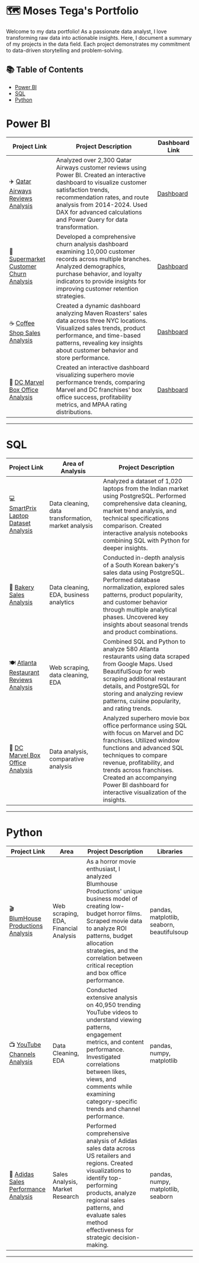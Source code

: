 # 🗺 Moses Tega's Portfolio

Welcome to my data portfolio! As a passionate data analyst, I love transforming raw data into actionable insights. Here, I document a summary of my projects in the data field. Each project demonstrates my commitment to data-driven storytelling and problem-solving.

## 📚 Table of Contents
- [Power BI](#power-bi)
- [SQL](#sql)
- [Python](#python)

# Power BI

| Project Link | Project Description | Dashboard Link |
|---|---|---|
| ✈️ [Qatar Airways Reviews Analysis](https://github.com/mosesziregbe/Qatar-Airways-Reviews-Analysis) | Analyzed over 2,300 Qatar Airways customer reviews using Power BI. Created an interactive dashboard to visualize customer satisfaction trends, recommendation rates, and route analysis from 2014-2024. Used DAX for advanced calculations and Power Query for data transformation. | [Dashboard](https://app.powerbi.com/view?r=eyJrIjoiODJjMDhhODItZTQxYy00NmJjLTg3ZGEtNTE0NzgwNmQxMGE0IiwidCI6ImRmODY3OWNkLWE4MGUtNDVkOC05OWFjLWM4M2VkN2ZmOTVhMCJ9&pageName=ReportSectiona9d584b4de6608ade6b1) |
| 🏪 [Supermarket Customer Churn Analysis](https://github.com/mosesziregbe/Supermarket-Customer-Churn-Analysis) | Developed a comprehensive churn analysis dashboard examining 10,000 customer records across multiple branches. Analyzed demographics, purchase behavior, and loyalty indicators to provide insights for improving customer retention strategies. | [Dashboard](https://app.powerbi.com/view?r=eyJrIjoiMzg3YjRmMTMtNTk1NC00ZmMwLWE3MGMtZjBmZGVlZjVmNGE3IiwidCI6ImRmODY3OWNkLWE4MGUtNDVkOC05OWFjLWM4M2VkN2ZmOTVhMCJ9&pageName=7b5c417c287e1802cdb9) |
| ☕ [Coffee Shop Sales Analysis](https://github.com/mosesziregbe/Coffee-Shop-Sales-Analysis) | Created a dynamic dashboard analyzing Maven Roasters' sales data across three NYC locations. Visualized sales trends, product performance, and time-based patterns, revealing key insights about customer behavior and store performance. | [Dashboard](https://app.powerbi.com/view?r=eyJrIjoiMWUxZTE0ZmItY2U4ZC00ODMyLWFiMDItNDk2MzEwN2VhMGE5IiwidCI6ImRmODY3OWNkLWE4MGUtNDVkOC05OWFjLWM4M2VkN2ZmOTVhMCJ9&pageName=ReportSection85049277b93b73b65bf2) |
| 🦸 [DC Marvel Box Office Analysis](https://github.com/mosesziregbe/DC-Marvel-Box-office-Performance-Analysis-with-SQL) | Created an interactive dashboard visualizing superhero movie performance trends, comparing Marvel and DC franchises' box office success, profitability metrics, and MPAA rating distributions. | [Dashboard](https://app.powerbi.com/view?r=eyJrIjoiMzY2YjJhYWMtNWY5Mi00NmYxLThhZWMtMzdmYjFhMDE0ZDM0IiwidCI6ImRmODY3OWNkLWE4MGUtNDVkOC05OWFjLWM4M2VkN2ZmOTVhMCJ9&pageName=ReportSection1cb7493dac0598db70e9) |

***

# SQL

| Project Link | Area of Analysis | Project Description | 
|---|---|---|
| 💻 [SmartPrix Laptop Dataset Analysis](https://github.com/mosesziregbe/SmartPrix-Laptop-Dataset-Cleaning-and-Analysis-with-PostgreSQL/blob/main/Jupyter%20Notebooks/Market%20and%20Value%20Analysis.ipynb) | Data cleaning, data transformation, market analysis | Analyzed a dataset of 1,020 laptops from the Indian market using PostgreSQL. Performed comprehensive data cleaning, market trend analysis, and technical specifications comparison. Created interactive analysis notebooks combining SQL with Python for deeper insights. |
| 🥖 [Bakery Sales Analysis](https://github.com/mosesziregbe/Bakery-Sales-Data-Cleaning-and-Analysis-using-PostgreSQL) | Data cleaning, EDA, business analytics | Conducted in-depth analysis of a South Korean bakery's sales data using PostgreSQL. Performed database normalization, explored sales patterns, product popularity, and customer behavior through multiple analytical phases. Uncovered key insights about seasonal trends and product combinations. |
| 🍽️ [Atlanta Restaurant Reviews Analysis](https://github.com/mosesziregbe/Atlanta-Restaurant-Reviews-Data-Scrapping-and-Analysis) | Web scraping, data cleaning, EDA | Combined SQL and Python to analyze 580 Atlanta restaurants using data scraped from Google Maps. Used BeautifulSoup for web scraping additional restaurant details, and PostgreSQL for storing and analyzing review patterns, cuisine popularity, and rating trends. |
| 🦸 [DC Marvel Box Office Analysis](https://github.com/mosesziregbe/DC-Marvel-Box-office-Performance-Analysis-with-SQL) | Data analysis, comparative analysis | Analyzed superhero movie box office performance using SQL with focus on Marvel and DC franchises. Utilized window functions and advanced SQL techniques to compare revenue, profitability, and trends across franchises. Created an accompanying Power BI dashboard for interactive visualization of the insights. |

***

# Python

| Project Link | Area | Project Description | Libraries |    
|---|---|---|---|
| 🎬 [BlumHouse Productions Analysis](https://github.com/mosesziregbe/BlumHouse-Productions-Movie-Analysis/blob/main/blum_house_notebook.ipynb) | Web scraping, EDA, Financial Analysis | As a horror movie enthusiast, I analyzed Blumhouse Productions' unique business model of creating low-budget horror films. Scraped movie data to analyze ROI patterns, budget allocation strategies, and the correlation between critical reception and box office performance. | pandas, matplotlib, seaborn, beautifulsoup |    
| 📺 [YouTube Channels Analysis](https://github.com/mosesziregbe/youtube_channels_EDA/blob/main/Youtube_channels_analysis.ipynb) | Data Cleaning, EDA | Conducted extensive analysis on 40,950 trending YouTube videos to understand viewing patterns, engagement metrics, and content performance. Investigated correlations between likes, views, and comments while examining category-specific trends and channel performance. | pandas, numpy, matplotlib |
| 👟 [Adidas Sales Performance Analysis](https://github.com/mosesziregbe/adidas_usa_sales/blob/main/adidas_sales/adidas_usa_sales_analysis.ipynb) | Sales Analysis, Market Research | Performed comprehensive analysis of Adidas sales data across US retailers and regions. Created visualizations to identify top-performing products, analyze regional sales patterns, and evaluate sales method effectiveness for strategic decision-making. | pandas, numpy, matplotlib, seaborn |

***

